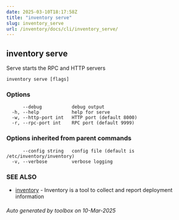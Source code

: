 ```yaml
---
date: 2025-03-10T18:17:58Z
title: "inventory serve"
slug: inventory_serve
url: /inventory/docs/cli/inventory_serve/
---
```

## inventory serve

Serve starts the RPC and HTTP servers

```
inventory serve [flags]
```

### Options

```
      --debug           debug output
  -h, --help            help for serve
  -w, --http-port int   HTTP port (default 8000)
  -r, --rpc-port int    RPC port (default 9999)
```

### Options inherited from parent commands

```
      --config string   config file (default is /etc/inventory/inventory)
  -v, --verbose         verbose logging
```

### SEE ALSO

* [inventory](/inventory/docs/cli/inventory/)	 - Inventory is a tool to collect and report deployment information

###### Auto generated by toolbox on 10-Mar-2025
